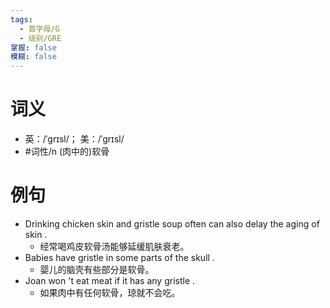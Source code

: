 ```yaml
---
tags:
  - 首字母/G
  - 级别/GRE
掌握: false
模糊: false
---
```

# 词义
- 英：/ˈɡrɪsl/； 美：/ˈɡrɪsl/
- #词性/n  (肉中的)软骨
# 例句
- Drinking chicken skin and gristle soup often can also delay the aging of skin .
	- 经常喝鸡皮软骨汤能够延缓肌肤衰老。
- Babies have gristle in some parts of the skull .
	- 婴儿的脑壳有些部分是软骨。
- Joan won 't eat meat if it has any gristle .
	- 如果肉中有任何软骨，琼就不会吃。
